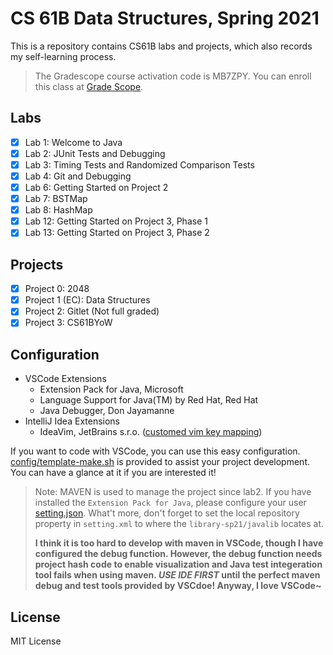 # CS 61B Data Structures, Spring 2021

This is a repository contains CS61B labs and projects, which also records my self-learning process.

> The Gradescope course activation code is MB7ZPY. You can enroll this class at [Grade Scope](https://www.gradescope.com).

## Labs

- [x] Lab 1: Welcome to Java
- [x] Lab 2: JUnit Tests and Debugging
- [x] Lab 3: Timing Tests and Randomized Comparison Tests
- [x] Lab 4: Git and Debugging
- [x] Lab 6: Getting Started on Project 2
- [x] Lab 7: BSTMap
- [x] Lab 8: HashMap
- [x] Lab 12: Getting Started on Project 3, Phase 1
- [x] Lab 13: Getting Started on Project 3, Phase 2

## Projects

- [x] Project 0: 2048
- [x] Project 1 (EC): Data Structures
- [x] Project 2: Gitlet (Not full graded)
- [x] Project 3: CS61BYoW
## Configuration

- VSCode Extensions
  - Extension Pack for Java, Microsoft
  - Language Support for Java(TM) by Red Hat, Red Hat
  - Java Debugger, Don Jayamanne
- IntelliJ Idea Extensions
  - IdeaVim, JetBrains s.r.o. ([customed vim key mapping](https://github.com/HangX-Ma/dotfiles/blob/main/idea/.ideavimrc))

If you want to code with VSCode, you can use this easy configuration. [config/template-make.sh](config/template-make.sh) is provided to assist your project development. You can have a glance at it if you are interested it!

> Note: MAVEN is used to manage the project since lab2. If you have installed the `Extension Pack for Java`, please configure your user [setting.json](config/template-setting.json). What't more, don't forget to set the local repository property in `setting.xml` to where the `library-sp21/javalib` locates at.
>
> **I think it is too hard to develop with maven in VSCode, though I have configured the debug function. However, the debug function needs project hash code to enable visualization and Java test integeration tool fails when using maven. _USE IDE FIRST_ until the perfect maven debug and test tools provided by VSCdoe! Anyway, I love VSCode~**

## License

MIT License
